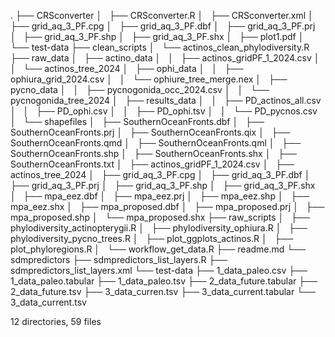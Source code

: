 .
├── CRSconverter
│   ├── CRSconverter.R
│   ├── CRSconverter.xml
│   ├── grid_aq_3_PF.cpg
│   ├── grid_aq_3_PF.dbf
│   ├── grid_aq_3_PF.prj
│   ├── grid_aq_3_PF.shp
│   ├── grid_aq_3_PF.shx
│   ├── plot1.pdf
│   └── test-data
├── clean_scripts
│   └── actinos_clean_phylodiversity.R
├── raw_data
│   ├── actino_data
│   │   ├── actinos_gridPF_1_2024.csv
│   │   └── actinos_tree_2024
│   ├── ophi_data
│   │   ├── ophiura_grid_2024.csv
│   │   └── ophiure_tree_merge.nex
│   ├── pycno_data
│   │   ├── pycnogonida_occ_2024.csv
│   │   └── pycnogonida_tree_2024
│   ├── results_data
│   │   ├── PD_actinos_all.csv
│   │   ├── PD_ophi.csv
│   │   ├── PD_ophi.tsv
│   │   └── PD_pycnos.csv
│   └── shapefiles
│       ├── SouthernOceanFronts.dbf
│       ├── SouthernOceanFronts.prj
│       ├── SouthernOceanFronts.qix
│       ├── SouthernOceanFronts.qmd
│       ├── SouthernOceanFronts.qml
│       ├── SouthernOceanFronts.shp
│       ├── SouthernOceanFronts.shx
│       ├── SouthernOceanFronts.txt
│       ├── actinos_gridPF_1_2024.csv
│       ├── actinos_tree_2024
│       ├── grid_aq_3_PF.cpg
│       ├── grid_aq_3_PF.dbf
│       ├── grid_aq_3_PF.prj
│       ├── grid_aq_3_PF.shp
│       ├── grid_aq_3_PF.shx
│       ├── mpa_eez.dbf
│       ├── mpa_eez.prj
│       ├── mpa_eez.shp
│       ├── mpa_eez.shx
│       ├── mpa_proposed.dbf
│       ├── mpa_proposed.prj
│       ├── mpa_proposed.shp
│       └── mpa_proposed.shx
├── raw_scripts
│   ├── phylodiversity_actinopterygii.R
│   ├── phylodiversity_ophiura.R
│   ├── phylodiversity_pycno_trees.R
│   ├── plot_ggplots_actinos.R
│   ├── plot_phyloregions.R
│   └── workflow_get_data.R
├── readme.md
└── sdmpredictors
    ├── sdmpredictors_list_layers.R
    ├── sdmpredictors_list_layers.xml
    └── test-data
        ├── 1_data_paleo.csv
        ├── 1_data_paleo.tabular
        ├── 1_data_paleo.tsv
        ├── 2_data_future.tabular
        ├── 2_data_future.tsv
        ├── 3_data_curren.tsv
        ├── 3_data_current.tabular
        └── 3_data_current.tsv

12 directories, 59 files
